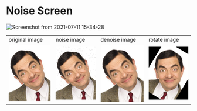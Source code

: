 # Noise Screen

![Screenshot from 2021-07-11 15-34-28](https://user-images.githubusercontent.com/80582110/125192533-997eec00-e25d-11eb-9743-cdca4f545688.png)




<table>
<tr>
<td>original image</td>
<td>noise image</td>
<td>denoise image</td>
<td>rotate image</td>
</tr>
<tr>
<td><img src="mr_bean.jpeg"></td>
<td><img src="noise.jpg"></td>
<td><img src="clean.jpg"></td>
<td><img src='rotate.jpg'</td>
</tr>
</table>


   
